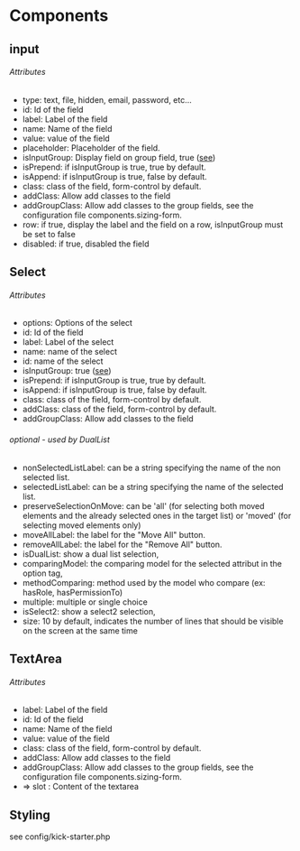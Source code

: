 # Components
## input
###### Attributes
- type: text, file, hidden, email, password, etc...
- id: Id of the field
- label: Label of the field  
- name: Name of the field  
- value: value of the field   
- placeholder: Placeholder of the field.
- isInputGroup: Display field on group field, true ([see](https://getbootstrap.com/docs/4.0/components/input-group/ "see"))
- isPrepend: if isInputGroup is true, true by default.  
- isAppend: if isInputGroup is true, false by default.  
- class: class of the field, form-control by default.  
- addClass: Allow add classes to the field  
- addGroupClass: Allow add classes to the group fields, see the configuration file components.sizing-form.  
- row: if true, display the label and the field on a row, isInputGroup must be set to false
- disabled: if true, disabled the field

## Select
###### Attributes
- options: Options of the select  
- id: Id of the field
- label: Label of the select  
- name: name of the select
- id: name of the select
- isInputGroup: true ([see](https://getbootstrap.com/docs/4.0/components/input-group/ "see"))
- isPrepend: if isInputGroup is true, true by default.
- isAppend: if isInputGroup is true, false by default.
- class: class of the field, form-control by default.
- addClass: class of the field, form-control by default.
- addGroupClass: Allow add classes to the field
###### optional - used by DualList
- nonSelectedListLabel: can be a string specifying the name of the non selected list.
- selectedListLabel: can be a string specifying the name of the selected list.
- preserveSelectionOnMove: can be 'all' (for selecting both moved elements and the already selected ones in the target list) or 'moved' (for selecting moved elements only)
- moveAllLabel: the label for the "Move All" button.
- removeAllLabel: the label for the "Remove All" button.
- isDualList: show a dual list selection,
- comparingModel: the comparing model for the selected attribut in the option tag,
- methodComparing: method used by the model who compare (ex: hasRole, hasPermissionTo)
- multiple: multiple or single choice
- isSelect2: show a select2 selection,
- size: 10 by default,  indicates the number of lines that should be visible on the screen at the same time

## TextArea
###### Attributes  
- label: Label of the field
- id: Id of the field
- name: Name of the field
- value: value of the field
- class: class of the field, form-control by default.
- addClass: Allow add classes to the field
- addGroupClass: Allow add classes to the group fields, see the configuration file components.sizing-form.  
- => slot : Content of the textarea

## Styling
see config/kick-starter.php  
